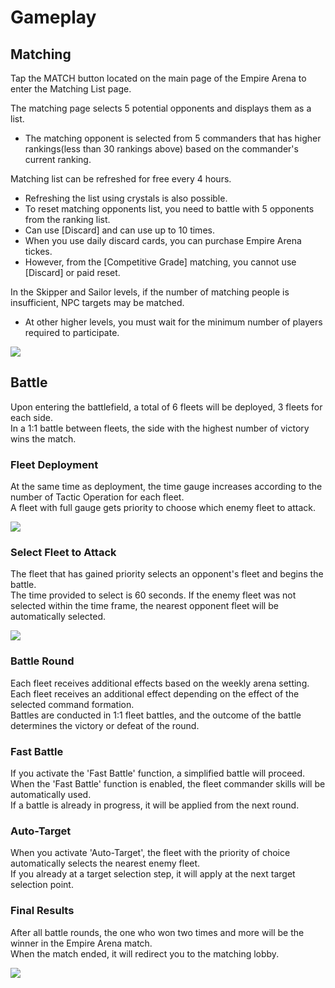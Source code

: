 # Gameplay


## Matching

Tap the MATCH button located on the main page of the Empire Arena to enter the Matching List page.<br>

The matching page selects 5 potential opponents and displays them as a list. 
 - The matching opponent is selected from 5 commanders that has higher rankings(less than 30 rankings above) based on the commander's current ranking. <br>

Matching list can be refreshed for free every 4 hours.
 - Refreshing the list using crystals is also possible.
 - To reset matching opponents list, you need to battle with 5 opponents from the ranking list.
 - Can use [Discard] and can use up to 10 times. 
 - When you use daily discard cards, you can purchase Empire Arena tickes.
 - However, from the [Competitive Grade] matching, you cannot use [Discard] or paid reset.<br>

In the Skipper and Sailor levels, if the number of matching people is insufficient, NPC targets may be matched.
 - At other higher levels, you must wait for the minimum number of players required to participate.<br>
 
 ![](https://astrokings.s3.ap-northeast-2.amazonaws.com/html/img/help/1500_06.jpg)


## Battle

Upon entering the battlefield, a total of 6 fleets will be deployed, 3 fleets for each side.<br>
In a 1:1 battle between fleets, the side with the highest number of victory wins the match.<br>

### Fleet Deployment
At the same time as deployment, the time gauge increases according to the number of Tactic Operation for each fleet.<br>
A fleet with full gauge gets priority to choose which enemy fleet to attack.<br>

![](https://astrokings.s3.ap-northeast-2.amazonaws.com/html/img/help/1500_07.jpg)

### Select Fleet to Attack
The fleet that has gained priority selects an opponent's fleet and begins the battle.<br>
The time provided to select is 60 seconds. If the enemy fleet was not selected within the time frame, the nearest opponent fleet will be automatically selected.<br>

![](https://astrokings.s3.ap-northeast-2.amazonaws.com/html/img/help/1500_08.jpg)

### Battle Round
Each fleet receives additional effects based on the weekly arena setting.<br>
Each fleet receives an additional effect depending on the effect of the selected command formation.<br>
Battles are conducted in 1:1 fleet battles, and the outcome of the battle determines the victory or defeat of the round.<br>

### Fast Battle
If you activate the 'Fast Battle' function, a simplified battle will proceed.<br>
When the 'Fast Battle' function is enabled, the fleet commander skills will be automatically used.<br>
If a battle is already in progress, it will be applied from the next round.<br>

### Auto-Target
When you activate 'Auto-Target', the fleet with the priority of choice automatically selects the nearest enemy fleet.<br>
If you already at a target selection step, it will apply at the next target selection point.<br>

### Final Results
After all battle rounds, the one who won two times and more will be the winner in the Empire Arena match.<br>
When the match ended, it will redirect you to the matching lobby.<br>

![](https://astrokings.s3.ap-northeast-2.amazonaws.com/html/img/help/1500_09.jpg)